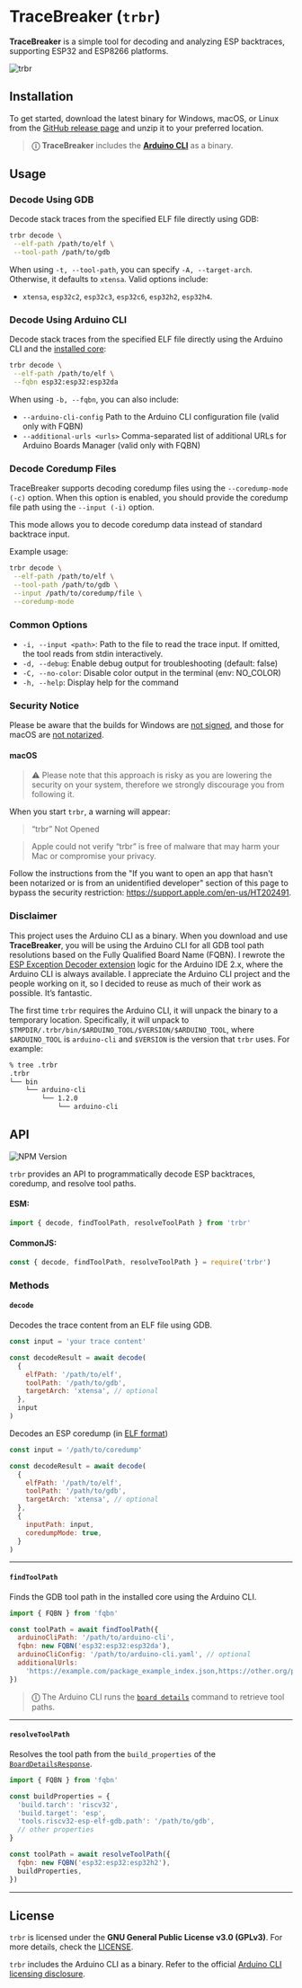 # TraceBreaker (`trbr`)

**TraceBreaker** is a simple tool for decoding and analyzing ESP backtraces, supporting ESP32 and ESP8266 platforms.

![trbr](/static/trbr.gif)

## Installation

To get started, download the latest binary for Windows, macOS, or Linux from the [GitHub release page](https://github.com/dankeboy36/trbr/releases/latest) and unzip it to your preferred location.

> **ⓘ** **TraceBreaker** includes the **[Arduino CLI](https://github.com/arduino/arduino-cli)** as a binary.

## Usage

### Decode Using GDB

Decode stack traces from the specified ELF file directly using GDB:

```sh
trbr decode \
 --elf-path /path/to/elf \
 --tool-path /path/to/gdb
```

When using `-t, --tool-path`, you can specify `-A, --target-arch`. Otherwise, it defaults to `xtensa`. Valid options include:

- `xtensa`, `esp32c2`, `esp32c3`, `esp32c6`, `esp32h2`, `esp32h4`.

### Decode Using Arduino CLI

Decode stack traces from the specified ELF file directly using the Arduino CLI and the [installed core](https://docs.arduino.cc/learn/starting-guide/cores/):

```sh
trbr decode \
 --elf-path /path/to/elf \
 --fqbn esp32:esp32:esp32da
```

When using `-b, --fqbn`, you can also include:

- `--arduino-cli-config` Path to the Arduino CLI configuration file (valid only with FQBN)
- `--additional-urls <urls>` Comma-separated list of additional URLs for Arduino Boards Manager (valid only with FQBN)

### Decode Coredump Files

TraceBreaker supports decoding coredump files using the `--coredump-mode (-c)` option. When this option is enabled, you should provide the coredump file path using the `--input (-i)` option.

This mode allows you to decode coredump data instead of standard backtrace input.

Example usage:

```sh
trbr decode \
 --elf-path /path/to/elf \
 --tool-path /path/to/gdb \
 --input /path/to/coredump/file \
 --coredump-mode
```

### Common Options

- `-i, --input <path>`: Path to the file to read the trace input. If omitted, the tool reads from stdin interactively.
- `-d, --debug`: Enable debug output for troubleshooting (default: false)
- `-C, --no-color`: Disable color output in the terminal (env: NO_COLOR)
- `-h, --help`: Display help for the command

### Security Notice

Please be aware that the builds for Windows are [not signed](https://github.com/dankeboy36/trbr/issues/7), and those for macOS are [not notarized](https://github.com/dankeboy36/trbr/issues/8).

#### macOS

> ⚠ Please note that this approach is risky as you are lowering the security on your system, therefore we strongly discourage you from following it.

When you start `trbr`, a warning will appear:

> “trbr” Not Opened

> Apple could not verify “trbr” is free of malware that may harm your Mac or compromise your privacy.

Follow the instructions from the "If you want to open an app that hasn't been notarized or is from an unidentified developer" section of this page to bypass the security restriction: https://support.apple.com/en-us/HT202491.

### Disclaimer

This project uses the Arduino CLI as a binary. When you download and use **TraceBreaker**, you will be using the Arduino CLI for all GDB tool path resolutions based on the Fully Qualified Board Name (FQBN). I rewrote the [ESP Exception Decoder extension](https://github.com/dankeboy36/esp-exception-decoder) logic for the Arduino IDE 2.x, where the Arduino CLI is always available. I appreciate the Arduino CLI project and the people working on it, so I decided to reuse as much of their work as possible. It’s fantastic.

The first time `trbr` requires the Arduino CLI, it will unpack the binary to a temporary location. Specifically, it will unpack to `$TMPDIR/.trbr/bin/$ARDUINO_TOOL/$VERSION/$ARDUINO_TOOL`, where `$ARDUINO_TOOL` is `arduino-cli` and `$VERSION` is the version that `trbr` uses. For example:

```sh
% tree .trbr
.trbr
└── bin
    └── arduino-cli
        └── 1.2.0
            └── arduino-cli
```

## API

![NPM Version](https://img.shields.io/npm/v/trbr)

`trbr` provides an API to programmatically decode ESP backtraces, coredump, and resolve tool paths.

#### ESM:

```js
import { decode, findToolPath, resolveToolPath } from 'trbr'
```

#### CommonJS:

```js
const { decode, findToolPath, resolveToolPath } = require('trbr')
```

### Methods

#### `decode`

Decodes the trace content from an ELF file using GDB.

```js
const input = 'your trace content'

const decodeResult = await decode(
  {
    elfPath: '/path/to/elf',
    toolPath: '/path/to/gdb',
    targetArch: 'xtensa', // optional
  },
  input
)
```

Decodes an ESP coredump (in [ELF format](https://docs.espressif.com/projects/esp-idf/en/stable/esp32/api-reference/kconfig.html#config-esp-coredump-data-format))

```js
const input = '/path/to/coredump'

const decodeResult = await decode(
  {
    elfPath: '/path/to/elf',
    toolPath: '/path/to/gdb',
    targetArch: 'xtensa', // optional
  },
  {
    inputPath: input,
    coredumpMode: true,
  }
)
```

---

#### `findToolPath`

Finds the GDB tool path in the installed core using the Arduino CLI.

```js
import { FQBN } from 'fqbn'

const toolPath = await findToolPath({
  arduinoCliPath: '/path/to/arduino-cli',
  fqbn: new FQBN('esp32:esp32:esp32da'),
  arduinoCliConfig: '/path/to/arduino-cli.yaml', // optional
  additionalUrls:
    'https://example.com/package_example_index.json,https://other.org/package_other_index.json', // optional
})
```

> **ⓘ** The Arduino CLI runs the [`board details`](https://arduino.github.io/arduino-cli/latest/commands/arduino-cli_board_details/) command to retrieve tool paths.

---

#### `resolveToolPath`

Resolves the tool path from the `build_properties` of the [`BoardDetailsResponse`](https://arduino.github.io/arduino-cli/latest/rpc/commands/#boarddetailsresponse).

```js
import { FQBN } from 'fqbn'

const buildProperties = {
  'build.tarch': 'riscv32',
  'build.target': 'esp',
  'tools.riscv32-esp-elf-gdb.path': '/path/to/gdb',
  // other properties
}

const toolPath = await resolveToolPath({
  fqbn: new FQBN('esp32:esp32:esp32h2'),
  buildProperties,
})
```

---

## License

`trbr` is licensed under the **GNU General Public License v3.0 (GPLv3)**. For more details, check the [LICENSE](LICENSE).

`trbr` includes the Arduino CLI as a binary. Refer to the official [Arduino CLI licensing disclosure](https://github.com/arduino/arduino-cli/blob/a39f9fdc0b416e2b5ccf13438bb001cc05e68db4/README.md?plain=1#L46-L51).
